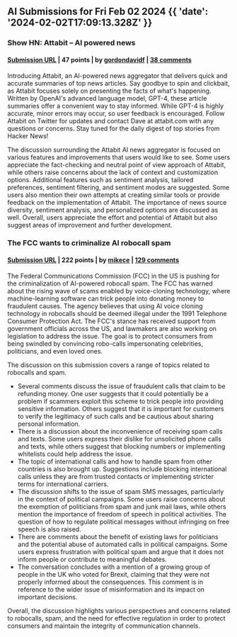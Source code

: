 ## AI Submissions for Fri Feb 02 2024 {{ 'date': '2024-02-02T17:09:13.328Z' }}

### Show HN: Attabit – AI powered news

#### [Submission URL](https://attabit.com/) | 47 points | by [gordondavidf](https://news.ycombinator.com/user?id=gordondavidf) | [38 comments](https://news.ycombinator.com/item?id=39228565)

Introducing Attabit, an AI-powered news aggregator that delivers quick and accurate summaries of top news articles. Say goodbye to spin and clickbait, as Attabit focuses solely on presenting the facts of what's happening. Written by OpenAI's advanced language model, GPT-4, these article summaries offer a convenient way to stay informed. While GPT-4 is highly accurate, minor errors may occur, so user feedback is encouraged. Follow Attabit on Twitter for updates and contact Dave at attabit.com with any questions or concerns. Stay tuned for the daily digest of top stories from Hacker News!

The discussion surrounding the Attabit AI news aggregator is focused on various features and improvements that users would like to see. Some users appreciate the fact-checking and neutral point of view approach of Attabit, while others raise concerns about the lack of context and customization options. Additional features such as sentiment analysis, tailored preferences, sentiment filtering, and sentiment modes are suggested. Some users also mention their own attempts at creating similar tools or provide feedback on the implementation of Attabit. The importance of news source diversity, sentiment analysis, and personalized options are discussed as well. Overall, users appreciate the effort and potential of Attabit but also suggest areas of improvement and further development.

### The FCC wants to criminalize AI robocall spam

#### [Submission URL](https://www.theregister.com/2024/02/02/fcc_ai_robocall/) | 222 points | by [mikece](https://news.ycombinator.com/user?id=mikece) | [129 comments](https://news.ycombinator.com/item?id=39224249)

The Federal Communications Commission (FCC) in the US is pushing for the criminalization of AI-powered robocall spam. The FCC has warned about the rising wave of scams enabled by voice-cloning technology, where machine-learning software can trick people into donating money to fraudulent causes. The agency believes that using AI voice cloning technology in robocalls should be deemed illegal under the 1991 Telephone Consumer Protection Act. The FCC's stance has received support from government officials across the US, and lawmakers are also working on legislation to address the issue. The goal is to protect consumers from being swindled by convincing robo-calls impersonating celebrities, politicians, and even loved ones.

The discussion on this submission covers a range of topics related to robocalls and spam.
- Several comments discuss the issue of fraudulent calls that claim to be refunding money. One user suggests that it could potentially be a problem if scammers exploit this scheme to trick people into providing sensitive information. Others suggest that it is important for customers to verify the legitimacy of such calls and be cautious about sharing personal information.
- There is a discussion about the inconvenience of receiving spam calls and texts. Some users express their dislike for unsolicited phone calls and texts, while others suggest that blocking numbers or implementing whitelists could help address the issue.
- The topic of international calls and how to handle spam from other countries is also brought up. Suggestions include blocking international calls unless they are from trusted contacts or implementing stricter terms for international carriers.
- The discussion shifts to the issue of spam SMS messages, particularly in the context of political campaigns. Some users raise concerns about the exemption of politicians from spam and junk mail laws, while others mention the importance of freedom of speech in political activities. The question of how to regulate political messages without infringing on free speech is also raised.
- There are comments about the benefit of existing laws for politicians and the potential abuse of automated calls in political campaigns. Some users express frustration with political spam and argue that it does not inform people or contribute to meaningful debates.
- The conversation concludes with a mention of a growing group of people in the UK who voted for Brexit, claiming that they were not properly informed about the consequences. This comment is in reference to the wider issue of misinformation and its impact on important decisions.

Overall, the discussion highlights various perspectives and concerns related to robocalls, spam, and the need for effective regulation in order to protect consumers and maintain the integrity of communication channels.

